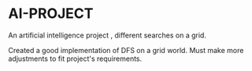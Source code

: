 # AI-PROJECT
An artificial intelligence project , different searches on a grid.

Created a good implementation of DFS on a grid world. Must make more adjustments to fit project's requirements.
